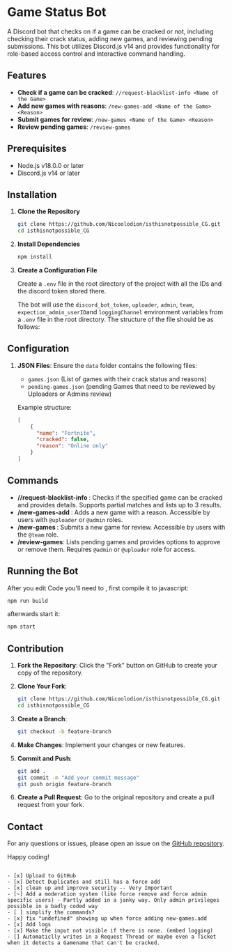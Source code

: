 # Game Status Bot

A Discord bot that checks on if a game can be cracked or not, including checking their crack status, adding new games, and reviewing pending submissions. This bot utilizes Discord.js v14 and provides functionality for role-based access control and interactive command handling.

## Features

- **Check if a game can be cracked**: `//request-blacklist-info <Name of the Game>`
- **Add new games with reasons**: `/new-games-add <Name of the Game> <Reason>`
- **Submit games for review**: `/new-games <Name of the Game> <Reason>`
- **Review pending games**: `/review-games`

## Prerequisites

- Node.js v18.0.0 or later
- Discord.js v14 or later

## Installation

1. **Clone the Repository**

   ```bash
   git clone https://github.com/Nicoolodion/isthisnotpossible_CG.git
   cd isthisnotpossible_CG
   ```

2. **Install Dependencies**

   ```bash
   npm install
   ```

3. **Create a Configuration File**

   Create a `.env` file in the root directory of the project with all the IDs and the discord token stored there.

   The bot will use the `discord_bot_token`, `uploader`, `admin`, `team`, `expection_admin_userID`and `loggingChannel` environment variables from a `.env` file in the root directory. The structure of the file should be as follows:

## Configuration

1. **JSON Files**: Ensure the `data` folder contains the following files:
   - `games.json` (List of games with their crack status and reasons)
   - `pending-games.json` (pending Games that need to be reviewed by Uploaders or Admins review)

   Example structure:

   ```json
   [
       {
         "name": "Fortnite",
         "cracked": false,
         "reason": "Online only"
       }
   ]
   ```

## Commands

- **//request-blacklist-info <Name of the Game>**: Checks if the specified game can be cracked and provides details. Supports partial matches and lists up to 3 results.
- **/new-games-add <Name of the Game> <Reason>**: Adds a new game with a reason. Accessible by users with `@uploader` or `@admin` roles.
- **/new-games <Name of the Game> <Reason>**: Submits a new game for review. Accessible by users with the `@team` role.
- **/review-games**: Lists pending games and provides options to approve or remove them. Requires `@admin` or `@uploader` role for access.

## Running the Bot

After you edit Code you'll need to , first compile it to javascript:

```bash
npm run build
```

afterwards start it:

```bash
npm start
```

## Contribution

1. **Fork the Repository**: Click the "Fork" button on GitHub to create your copy of the repository.
2. **Clone Your Fork**:

   ```bash
   git clone https://github.com/Nicoolodion/isthisnotpossible_CG.git
   cd isthisnotpossible_CG
   ```

3. **Create a Branch**:

   ```bash
   git checkout -b feature-branch
   ```

4. **Make Changes**: Implement your changes or new features.
5. **Commit and Push**:

   ```bash
   git add .
   git commit -m "Add your commit message"
   git push origin feature-branch
   ```

6. **Create a Pull Request**: Go to the original repository and create a pull request from your fork.

## Contact

For any questions or issues, please open an issue on the [GitHub repository](https://github.com/Nicoolodion/isthisnotpossible_CG/issues).

Happy coding!

```

- [x] Upload to GitHub
- [x] Detect Duplicates and still has a force add
- [x] clean up and improve security -- Very Important
- [~] Add a moderation system (like force remove and force admin specific users) - Partly added in a janky way. Only admin privileges possible in a badly coded way
- [ ] simplify the commands?
- [x] fix "undefined" showing up when force adding new-games.add
- [x] Add logs
- [x] Make the input not visible if there is none. (embed logging)
- [] Automaticlly writes in a Request Thread or maybe even a Ticket when it detects a Gamename that can't be cracked.